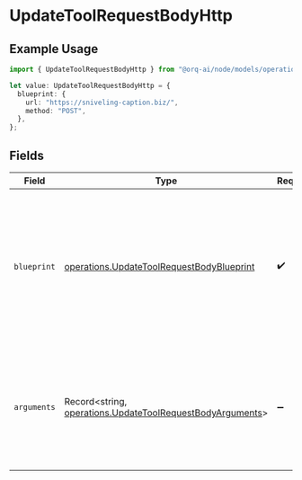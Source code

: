# UpdateToolRequestBodyHttp

## Example Usage

```typescript
import { UpdateToolRequestBodyHttp } from "@orq-ai/node/models/operations";

let value: UpdateToolRequestBodyHttp = {
  blueprint: {
    url: "https://sniveling-caption.biz/",
    method: "POST",
  },
};
```

## Fields

| Field                                                                                                                                                       | Type                                                                                                                                                        | Required                                                                                                                                                    | Description                                                                                                                                                 |
| ----------------------------------------------------------------------------------------------------------------------------------------------------------- | ----------------------------------------------------------------------------------------------------------------------------------------------------------- | ----------------------------------------------------------------------------------------------------------------------------------------------------------- | ----------------------------------------------------------------------------------------------------------------------------------------------------------- |
| `blueprint`                                                                                                                                                 | [operations.UpdateToolRequestBodyBlueprint](../../models/operations/updatetoolrequestbodyblueprint.md)                                                      | :heavy_check_mark:                                                                                                                                          | The blueprint for the HTTP request. The `arguments` field will be used to replace the placeholders in the `url`, `headers`, `body`, and `arguments` fields. |
| `arguments`                                                                                                                                                 | Record<string, [operations.UpdateToolRequestBodyArguments](../../models/operations/updatetoolrequestbodyarguments.md)>                                      | :heavy_minus_sign:                                                                                                                                          | The arguments to send with the request. The keys will be used to replace the placeholders in the `blueprint` field.                                         |